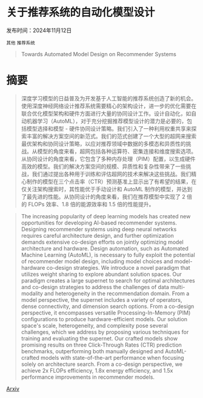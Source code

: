 # 关于推荐系统的自动化模型设计

发布时间：2024年11月12日

`其他` `推荐系统`

> Towards Automated Model Design on Recommender Systems

# 摘要

> 深度学习模型的日益普及为开发基于人工智能的推荐系统创造了新的机会。使用深度神经网络设计推荐系统需要精心的架构设计，进一步的优化需要在联合优化模型架构和硬件方面进行大量的协同设计工作。设计自动化，如自动机器学习（AutoML），对于充分挖掘推荐模型设计的潜力是必要的，包括模型选择和模型 - 硬件协同设计策略。我们引入了一种利用权重共享来探索丰富的解决方案空间的新范式。我们的范式创建了一个大型的超网来搜索最优架构和协同设计策略，以应对推荐领域中数据的多模态和异质性的挑战。从模型的角度来看，超网包括各种运算符、密集连接和维度搜索选项。从协同设计的角度来看，它包含了多种内存处理（PIM）配置，以生成硬件高效的模型。我们的解决方案空间的规模、异质性和复杂性带来了一些挑战，我们通过提出各种用于训练和评估超网的技术来解决这些挑战。我们精心制作的模型在三个点击率（CTR）预测基准上显示出了有希望的结果，在仅关注架构搜索时，其性能优于手动设计和 AutoML 制作的模型，并达到了最先进的性能。从协同设计的角度来看，我们在推荐模型中实现了 2 倍的 FLOPs 效率、1.8 倍的能源效率和 1.5 倍的性能提升。

> The increasing popularity of deep learning models has created new opportunities for developing AI-based recommender systems. Designing recommender systems using deep neural networks requires careful architecture design, and further optimization demands extensive co-design efforts on jointly optimizing model architecture and hardware. Design automation, such as Automated Machine Learning (AutoML), is necessary to fully exploit the potential of recommender model design, including model choices and model-hardware co-design strategies. We introduce a novel paradigm that utilizes weight sharing to explore abundant solution spaces. Our paradigm creates a large supernet to search for optimal architectures and co-design strategies to address the challenges of data multi-modality and heterogeneity in the recommendation domain. From a model perspective, the supernet includes a variety of operators, dense connectivity, and dimension search options. From a co-design perspective, it encompasses versatile Processing-In-Memory (PIM) configurations to produce hardware-efficient models. Our solution space's scale, heterogeneity, and complexity pose several challenges, which we address by proposing various techniques for training and evaluating the supernet. Our crafted models show promising results on three Click-Through Rates (CTR) prediction benchmarks, outperforming both manually designed and AutoML-crafted models with state-of-the-art performance when focusing solely on architecture search. From a co-design perspective, we achieve 2x FLOPs efficiency, 1.8x energy efficiency, and 1.5x performance improvements in recommender models.

[Arxiv](https://arxiv.org/abs/2411.07569)